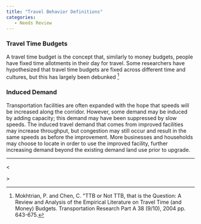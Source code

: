 ```yaml
---
title: "Travel Behavior Definitions"
categories:
   - Needs Review
---
```


### Travel Time Budgets

A travel time budget is the concept that, similarly to money budgets, people have fixed time allotments in their day for travel. Some researchers have hypothesized that travel time budgets are fixed across different time and cultures, but this has largely been debunked [^1]

### Induced Demand

Transportation facilities are often expanded with the hope that speeds will be increased along the corridor. However, some demand may be induced by adding capacity; this demand may have been suppressed by slow speeds. The induced travel demand that comes from improved facilities may increase throughput, but congestion may still occur and result in the same speeds as before the improvement. More businesses and households may choose to locate in order to use the improved facility, further increasing demand beyond the existing demand land use prior to upgrade.

------------------------------------------------------------------------

&lt;

<references>
&gt;

[^1]: Mokhtrian, P. and Chen, C. "TTB or Not TTB, that is the Question: A Review and Analysis of the Empirical Literature on Travel Time (and Money) Budgets. Transportation Research Part A 38 (9/10), 2004 pp. 643-675.


